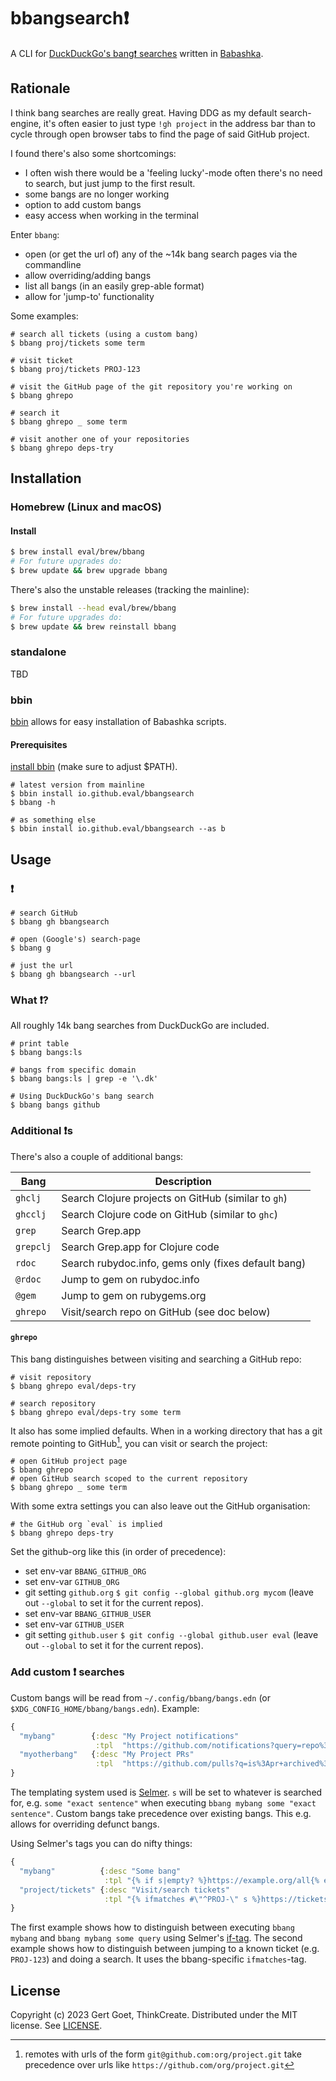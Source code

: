 # bbangsearch❗

A CLI for [DuckDuckGo's bang❗ searches](https://duckduckgo.com/bangs) written in [Babashka](https://babashka.org/).

## Rationale

I think bang searches are really great. Having DDG as my default search-engine, it's often easier to just type `!gh project` in the address bar than to cycle through open browser tabs to find the page of said GitHub project.

I found there's also some shortcomings:
- I often wish there would be a 'feeling lucky'-mode
  often there's no need to search, but just jump to the first result.
- some bangs are no longer working
- option to add custom bangs
- easy access when working in the terminal

Enter `bbang`:
* open (or get the url of) any of the ~14k bang search pages via the commandline
* allow overriding/adding bangs
* list all bangs (in an easily grep-able format)
* allow for 'jump-to' functionality

Some examples:
```shell
# search all tickets (using a custom bang)
$ bbang proj/tickets some term

# visit ticket
$ bbang proj/tickets PROJ-123

# visit the GitHub page of the git repository you're working on
$ bbang ghrepo

# search it
$ bbang ghrepo _ some term

# visit another one of your repositories
$ bbang ghrepo deps-try
```

## Installation

### Homebrew (Linux and macOS)

#### Install

``` bash
$ brew install eval/brew/bbang
# For future upgrades do:
$ brew update && brew upgrade bbang
```

There's also the unstable releases (tracking the mainline):
``` bash
$ brew install --head eval/brew/bbang
# For future upgrades do:
$ brew update && brew reinstall bbang
```

### standalone

TBD

### bbin

[bbin](https://github.com/babashka/bbin) allows for easy installation of Babashka scripts.

#### Prerequisites

[install bbin](https://github.com/babashka/bbin#installation) (make sure to adjust $PATH).

```shell
# latest version from mainline
$ bbin install io.github.eval/bbangsearch
$ bbang -h

# as something else
$ bbin install io.github.eval/bbangsearch --as b
```

## Usage

### ❗

```shell
# search GitHub
$ bbang gh bbangsearch

# open (Google's) search-page
$ bbang g

# just the url
$ bbang gh bbangsearch --url
```

### What ❗?

All roughly 14k bang searches from DuckDuckGo are included.

```shell
# print table
$ bbang bangs:ls

# bangs from specific domain
$ bbang bangs:ls | grep -e '\.dk'

# Using DuckDuckGo's bang search
$ bbang bangs github
```

### Additional ❗s

There's also a couple of additional bangs:

| Bang  | Description |
| ------------- | ------------- |
| `ghclj`  | Search Clojure projects on GitHub (similar to `gh`)  |
| `ghcclj` | Search Clojure code on GitHub (similar to `ghc`) |
| `grep` | Search Grep.app |
| `grepclj` | Search Grep.app for Clojure code |
| `rdoc` | Search rubydoc.info, gems only (fixes default bang) |
| `@rdoc` | Jump to gem on rubydoc.info |
| `@gem` | Jump to gem on rubygems.org |
| `ghrepo` | Visit/search repo on GitHub (see doc below) |

#### `ghrepo`

This bang distinguishes between visiting and searching a GitHub repo:
```shell
# visit repository
$ bbang ghrepo eval/deps-try

# search repository
$ bbang ghrepo eval/deps-try some term
```

It also has some implied defaults.
When in a working directory that has a git remote pointing to GitHub[^1], you can visit or search the project:
```shell
# open GitHub project page
$ bbang ghrepo
# open GitHub search scoped to the current repository
$ bbang ghrepo _ some term
```

[^1]: remotes with urls of the form `git@github.com:org/project.git` take precedence over urls like `https://github.com/org/project.git`

With some extra settings you can also leave out the GitHub organisation:
```shell
# the GitHub org `eval` is implied
$ bbang ghrepo deps-try
```

Set the github-org like this (in order of precedence):
* set env-var `BBANG_GITHUB_ORG`
* set env-var `GITHUB_ORG`
* git setting `github.org`
  `$ git config --global github.org mycom`  (leave out `--global` to set it for the current repos).
* set env-var `BBANG_GITHUB_USER`
* set env-var `GITHUB_USER`
* git setting `github.user`
  `$ git config --global github.user eval` (leave out `--global` to set it for the current repos).

### Add custom ❗ searches

Custom bangs will be read from `~/.config/bbang/bangs.edn` (or `$XDG_CONFIG_HOME/bbang/bangs.edn`).
Example:
```clojure
{
  "mybang"        {:desc "My Project notifications"
                   :tpl  "https://github.com/notifications?query=repo%3Aeval%2Fbbangsearch+{{s|urlescape}}"}
  "myotherbang"   {:desc "My Project PRs"
                   :tpl  "https://github.com/pulls?q=is%3Apr+archived%3Afalse+repo%3Aeval%2Fbbangsearch+sort%3Aupdated-desc+is%3Aopen+{{s|urlescape}}"}
}
```

The templating system used is [Selmer](https://github.com/yogthos/Selmer/). `s` will be set to whatever is searched for, e.g. `some "exact sentence"` when executing `bbang mybang some "exact sentence"`.
Custom bangs take precedence over existing bangs. This e.g. allows for overriding defunct bangs.

Using Selmer's tags you can do nifty things:
```clojure
{
  "mybang"          {:desc "Some bang"
                     :tpl "{% if s|empty? %}https://example.org/all{% else %}https://example.org/search?q={{s|urlescape}}{% endif %}"}
  "project/tickets" {:desc "Visit/search tickets"
                     :tpl "{% ifmatches #\"^PROJ-\" s %}https://tickets.com/show/{{s}}{% else %}https://tickets.com/search?q={{s|urlescape}}{% endifmatches %}"}
}
```
The first example shows how to distinguish between executing `bbang mybang` and `bbang mybang some query` using Selmer's [if-tag](https://github.com/yogthos/Selmer/#if).
The second example shows how to distinguish between jumping to a known ticket (e.g. `PROJ-123`) and doing a search. It uses the bbang-specific `ifmatches`-tag.

## License

Copyright (c) 2023 Gert Goet, ThinkCreate. Distributed under the MIT license. See [LICENSE](./LICENSE).
